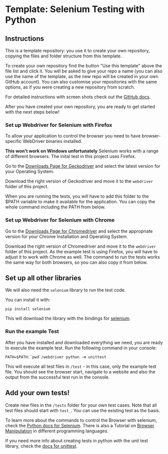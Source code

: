 # Template: Selenium Testing with Python

## Instructions

This is a template repository:
you use it to create your own repository, copying the files and folder structure from this template. 

To create your own repository find the button "Use this template" above the file list and click it.
You will be asked to give your repo a name (you can also use the name of the template, as the new repo will be created in your own GitHub account).
You can also customise your repositories with the same options, as if you were creating a new repository from scratch.

For detailed instructions with screen shots check out the [GitHub docs](https://docs.github.com/en/free-pro-team@latest/github/creating-cloning-and-archiving-repositories/creating-a-repository-from-a-template).

After you have created your own repository, you are ready to get started with the next steps below!


### Set up Webdriver for Selenium with Firefox

To allow your application to control the browser you need to have browser-specific WebDriver binaries installed.

**This won't work on Windows unfortunately**
Selenium works with a range of different browsers. The inital test in this project uses Firefox.

Go to the [Downloads Page for Geckodriver](https://github.com/mozilla/geckodriver/releases) and select the latest version for your Operating System.

Download the right version of Geckodriver and move it to the `webdriver` folder of this project.

When you are running the tests, you will have to add this folder to the $PATH variable to make it available for the application.
You can copy the whole command including the PATH from below.

### Set up Webdriver for Selenium with Chrome

Go to the [Downloads Page for Chromedriver](https://chromedriver.chromium.org/downloads) and select the appropriate version for your Chrome Installation and Operating System.

Download the right version of Chromedriver and move it to the `webdriver` folder of this project.
As the example test is using Firefox, you will have to adjust it to work with Chrome as well.
The command to run the tests works the same way for both browsers, so you can also copy it from below.

## Set up all other libraries

We will also need the `selenium` library to run the test code.

You can install it with:
```
pip install selenium
```

This will download the library with the bindings for [selenium](https://pypi.org/project/selenium/).


### Run the example Test

After you have installed and downloaded everything we need, you are ready to execute the example test.
Run the following command in your console:
```
PATH=$PATH:`pwd`/webdriver python -m unittest
```

This will execute all test files in `/test` - in this case, only the example test file.
You should see the browser start, navigate to a website and also the output from the successful test run in the console.


## Add your own tests!

Create new files in the `/tests` folder for your own test cases. Note that all test files should start with `test_`.
You can use the existing test as the basis.

To learn more about the commands to control the Browser with selenium, check the [Python docs for Selenium](https://www.selenium.dev/selenium/docs/api/py/api.html).
There is also a Tutorial on [Browser Manipulation](https://www.selenium.dev/documentation/en/webdriver/browser_manipulation/) in different programming languages.

If you need more info about creating tests in python with the unit test library, check the [docs for unittest](https://docs.python.org/3/library/unittest.html).
